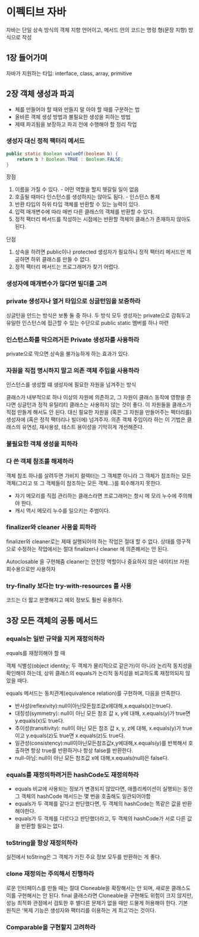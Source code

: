 # 이펙티브 자바

자바는 단일 상속 방식의 객체 지향 언어이고, 메서드 안의 코드는 명령 형(문장 지향) 방식으로 작성

## 1장 들어가며
자바가 지원하는 타입: interface, class, array, primitive

## 2장 객체 생성과 파괴

- 체를 만들어야 할 때와 만들지 말 아야 할 때를 구분하는 법
- 올바른 객체 생성 방법과 불필요한 생성을 피하는 방법
- 제때 파괴됨을 보장하고 파괴 전에 수행해야 할 정리 작업

### 생성자 대신 정적 팩터리 메서드
```java
public static Boolean valueOf(boolean b) {
    return b ? Boolean.TRUE : Boolean.FALSE;
}
```

장점
1. 이름을 가질 수 있다. - 어떤 역할을 할지 헷갈릴 일이 없음
2. 호출될 때마다 인스턴스를 생성하지는 않아도 됨다. - 인스턴스 통제
3. 반환 타입의 하위 타입 객체를 반환할 수 있는 능력이 있다.
4. 입력 매개변수에 따라 매번 다른 클래스의 객체를 반환할 수 있다.
5. 정적 팩터리 메서드를 작성하는 시점에는 반환할 객체의 클래스가 존재하지 않아도 된다.

단점
1. 상속을 하려면 public이나 protected 생성자가 필요하니 정적 팩터리 메서드만 제공하면 하위 클래스를 만들 수 없다.
2. 정적 팩터리 메서드는 프로그래머가 찾기 어렵다.

### 생성자에 매개변수가 많다면 빌더를 고려

### private 생성자나 열거 타입으로 싱글턴임을 보증하라
싱글턴을 만드는 방식은 보통 둘 중 하나. 두 방식 모두 생성자는 private으로 감춰두고 유일한 인스턴스에 접근할 수 있는 수단으로
public static 멤버를 하나 마련

### 인스턴스화를 막으려거든 Private 생성자를 사용하라

private으로 막으면 상속을 불가능하게 하는 효과가 있다.

### 자원을 직접 명시하지 말고 의존 객체 주입을 사용하라

인스턴스를 생성할 떄 생성자에 필요한 자원을 넘겨주는 방식

클래스가 내부적으로 하나 이상의 자원에 의존하고, 
그 자원이 클래스 동작에 영향을 준 다면 싱글턴과 정적 유틸리티 클래스는 사용하지 않는 것이 좋다.
이 자원들을 클래스가 직접 만들게 해서도 안 된다. 
대신 필요한 자원을 (혹은 그 자원을 만들어주는 팩터리를) 생성자에 (혹은 정적 팩터리나 빌더에) 넘겨주자. 
의존 객체 주입이라 하는 이 기법은 클 래스의 유연성, 재사용성, 테스트 용이성을 기막히게 개선해준다.

### 불필요한 객체 생성을 피하라

### 다 쓴 객체 참조를 해제하라
객체 참조 하나를 살려두면 가비지 컬렉터는 그 객체뿐 아니라 그 객체가 참조하는 모든 객체(그리고 또 그 객체들이 참조하는 모든 객체...)를 회수해가지 못한다.
- 자기 메모리를 직접 관리하는 클래스라면 프로그래머는 항시 메 모리 누수에 주의해야 한다.
- 캐시 역시 메모리 누수를 일으키는 주범이다.

### finalizer와 cleaner 사용을 피하라
finalizer와 cleaner로는 제때 실행되어야 하는 작업은 절대 할 수 없다.
상태를 영구적으로 수정하는 작업에서는 절대 finalizer나 cleaner 에 의존해서는 안 된다.

Autoclosable 을 구현해줌
cleaner는 안전망 역할이나 중요하지 않은 네이티브 자원 회수용으로만 사용하자

### try-finally 보다는 try-with-resources 를 사용
코드는 더 짧고 분명해지고 예외 정보도 훨씬 유용하다.

## 3장 모든 객체의 공통 메서드

### equals는 일반 규약을 지켜 재정의하라
equals를 재정의해야 할 때

객체 식별성(object identity; 두 객체가 물리적으로 같은가)이 아니라 논리적 동치성을 확인해야 하는데, 
상위 클래스의 equals가 논리적 동치성을 비교하도록 재정의되지 않았을 때다.


equals 메서드는 동치관계(equivalence relation)를 구현하며, 다음을 만족한다.
- 반사성(reflexivity):null이아닌모든참조값x에대해,x.equals(x)는true다.
- 대칭성(symmetry): null이 아닌 모든 참조 값 x, y에 대해, x.equals(y)가 true면 y.equals(x)도 true다.
- 추이성(transitivity): null이 아닌 모든 참조 값 x, y, z에 대해, x.equals(y)가 true이고 y.equals(z)도 true면 x.equals(z)도 true다.
- 일관성(consistency):null이아닌모든참조값x,y에대해,x.equals(y)를 반복해서 호출하면 항상 true를 반환하거나 항상 false를 반환한다.
- null-아님: null이 아닌 모든 참조값 x에 대해,x.equals(null)은 false다.

### equals를 재정의하려거든 hashCode도 재정의하라

- equals 비교에 사용되는 정보가 변경되지 않았다면, 애플리케이션이 실행되는 동안 그 객체의 hashCode 메서드는 몇 번을 호출해도 일관되어야함
- equals가 두 객체를 같다고 판단했다면, 두 객체의 hashCode는 똑같은 값을 반환해야한다.
- equals가 두 객체를 다르다고 판단했더라고, 두 객체의 hashCode가 서로 다른 값을 반환할 필요는 없다.

### toString을 항상 재정의하라
실전에서 toString은 그 객체가 가진 주요 정보 모두를 반환하는 게 좋다.

### clone 재정의는 주의해서 진행하라
로운 인터페이스를 만들 때는 절대 Cloneable을 확장해서는 안 되며, 새로운 클래스도 이를 구현해서는 안 된다.
final 클래스라면 Cloneable을 구현해도 위험이 크지 않지만, 성능 최적화 관점에서 검토한 후 별다른 문제가 없을 때만 드물게 허용해야 한다.
기본 원칙은 ‘복제 기능은 생성자와 팩터리를 이용하는 게 최고’라는 것이다.

### Comparable을 구현할지 고려하라


